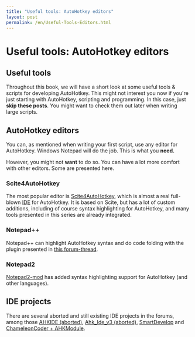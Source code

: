 ```yaml
---
title: "Useful tools: AutoHotkey editors"
layout: post
permalink: /en/Useful-Tools-Editors.html
---
```


# Useful tools: AutoHotkey editors

## Useful tools
Throughout this book, we will have a short look at some useful tools & scripts for developing AutoHotkey.
This might not interest you now if you're just starting with AutoHotkey, scripting and programming.
In this case, just **skip these posts**. You might want to check them out later when writing large scripts.

## AutoHotkey editors
You can, as mentioned when writing your first script, use any editor for AutoHotkey. Windows Notepad will do the job. This is what you **need.**

However, you might not **want** to do so. You can have a lot more comfort with other editors. Some are presented here.

### Scite4AutoHotkey
The most popular editor is [Scite4AutoHotkey](http://www.autohotkey.com/forum/viewtopic.php?t=58820), which is almost a real full-blown [IDE](http://en.wikipedia.org/wiki/Integrated_development_environment) for AutoHotkey.
It is based on Scite, but has a lot of custom additions, including of course syntax highlighting for AutoHotkey, and many tools presented in this series are already integrated.

### Notepad++
Notepad++ can highlight AutoHotkey syntax and do code folding with the plugin presented in [this forum-thread](http://www.autohotkey.com/forum/topic58792.html).

### Notepad2
[Notepad2-mod](http://code.google.com/p/notepad2-mod/) has added syntax highlighting support for AutoHotkey (and other languages).

## IDE projects
There are several aborted and still existing IDE projects in the forums, among those [AHKIDE (aborted)](http://www.autohotkey.com/forum/viewtopic.php?t=56454), [Ahk_Ide_v3 (aborted)](http://de.autohotkey.com/forum/viewtopic.php?t=6712), [SmartDevelop](http://de.autohotkey.com/forum/viewtopic.php?t=8957) and [ChameleonCoder + AHKModule](http://www.autohotkey.com/forum/viewtopic.php?t=72874).
